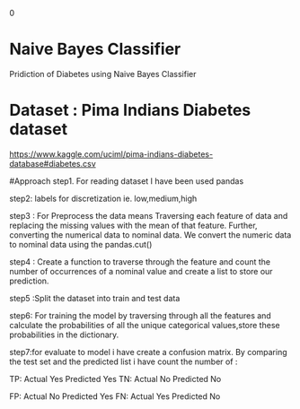 0
# Naive Bayes Classifier 
Pridiction of Diabetes using Naive Bayes Classifier
# Dataset : Pima Indians Diabetes dataset
https://www.kaggle.com/uciml/pima-indians-diabetes-database#diabetes.csv


#Approach
step1. For reading dataset I have been used pandas

step2: labels for discretization ie. low,medium,high

step3 : For Preprocess the data means Traversing each feature of data  and replacing the missing values with the mean of that feature. Further, converting the numerical data to nominal data. We convert the numeric data to nominal data using the pandas.cut()



step4 : Create a function to traverse through the feature and count the number of occurrences of a nominal value and create a list to store our prediction.

step5 :Split the dataset into train and test data

step6: For training  the model by traversing through all the features and calculate the probabilities of all the unique categorical values,store these probabilities in the dictionary.



step7:for evaluate to model i have  create a confusion matrix.
By comparing the test set and the predicted list i have count the number of :

TP: Actual Yes Predicted Yes
TN: Actual No Predicted No

FP: Actual No Predicted Yes
FN: Actual Yes Predicted No




